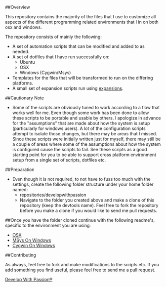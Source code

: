 ##Overview

This repository contains the majority of the files that I use to customize all aspects of the different programming related environments that I in on both osx and windows.

The repository consists of mainly the following:

* A set of automation scripts that can be modified and added to as needed.
* A set of dotfiles that I have run successfully on:
  * Ubuntu
  * OSX
  * Windows (Cygwin/Msys)
* Templates for the files that will be transformed to run on the differing platforms.
* A small set of expansion scripts run using [expansions](http://github.com/developwithpassion/expansions).

##Cautionary Note

* Some of the scripts are obviously tuned to work according to a flow that works well for me. Even though some work has been done to allow these scripts to be portable and usable by others. I apologize in advance for the "assumptions" that are made about how the system is setup (particularly for windows users). A lot of the configuration scripts attempt to isolate those changes, but there may be areas that I missed. Since these scripts were
  initially written just for myself, there may still be a couple of areas where some of the assumptions about how the system is configured cause the scripts to fail. See these scripts as a good starting point for you to be able to support cross platform environment setup from a single set of scripts, dotfiles etc.

##Preparation

* Even though it is not required, to not have to fuss too much with the settings, create the following folder structure under your home folder named:
  * repositories/developwithpassion
  * Navigate to the folder you created above and make a clone of this repository (keep the devtools name). Feel free to fork the repository before you make a clone if you would like to send me pull requests.
  
##Once you have the folder cloned continue with the following readme's, specific to the environment you are using:
  * [OSX](http://github.com/developwithpassion/devtools/blob/master/setup_osx.md)
  * [MSys On Windows](http://github.com/developwithpassion/devtools/blob/master/setup_windows_msys.md)
  * [Cygwin On Windows](http://github.com/developwithpassion/devtools/blob/master/setup_windows_cygwin.md)

##Contributing

As always, feel free to fork and make modifications to the scripts etc. If you add something you find useful, please feel free to send me a pull request.

[Develop With Passion®](http://www.developwithpassion.com)
